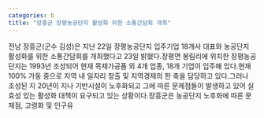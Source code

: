 ```yaml
---
categories: b
title: "장흥군 장평농공단지 활성화 위한 소통간담회 개최"
---
```

전남 장흥군(군수 김성)은 지난 22일 장평농공단지 입주기업 18개사 대표와 농공단지 활성화를 위한 소통간담회를 개최했다고 23일 밝혔다.장평면 봉림리에 위치한 장평농공단지는 1993년 조성되어 현재 목재가공품 외 4개 업종, 18개 기업이 입주해 있다.현재 100% 가동 중으로 지역 내 일자리 창출 및 지역경제의 한 축을 담당하고 있다.그러나 조성된 지 20년이 지나 기반시설이 노후화되고 그에 따른 문제점들이 발생하고 있어 실효성 있는 활성화 대책이 요구되고 있는 상황이다.장흥군은 농공단지 노후화에 따른 문제점, 고령화 및 인구유